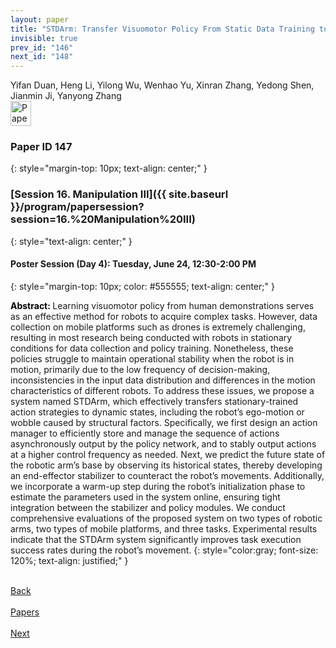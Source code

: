 ```yaml
---
layout: paper
title: "STDArm: Transfer Visuomotor Policy From Static Data Training to Dynamic Robot Manipulation"
invisible: true
prev_id: "146"
next_id: "148"
---
```

<div class="paper-authors">
  <div class="paper-author-box">
    <div class="paper-author-name">Yifan Duan, Heng Li, Yilong Wu, Wenhao Yu, Xinran Zhang, Yedong Shen, Jianmin Ji, Yanyong Zhang</div>
    <div class="paper-author-uni"></div>
  </div>
</div>

<div class="paper-pdf">
  <div>
    <a href="https://www.roboticsproceedings.org/rss21/p147.pdf" title="Download PDF" target="_blank">
      <img src="{{ site.baseurl }}/images/paper_link_cardinal_red.png" alt="Paper PDF" width="33" height="40" />
    </a>
  </div>
</div>

### Paper ID 147
{: style="margin-top: 10px; text-align: center;" }

### [Session 16. Manipulation III]({{ site.baseurl }}/program/papersession?session=16.%20Manipulation%20III)
{: style="text-align: center;" }

#### Poster Session (Day 4): Tuesday, June 24, 12:30-2:00 PM
{: style="margin-top: 10px; color: #555555; text-align: center;" }

<b style="color: black;">Abstract: </b>Learning visuomotor policy from human demonstrations serves as an effective method for robots to acquire complex tasks. However, data collection on mobile platforms such as drones is extremely challenging, resulting in most research being conducted with robots in stationary conditions for data collection and policy training. Nonetheless, these policies struggle to maintain operational stability when the robot is in motion, primarily due to the low frequency of decision-making, inconsistencies in the input data distribution and differences in the motion characteristics of different robots. To address these issues, we propose a system named STDArm, which effectively transfers stationary-trained action strategies to dynamic states, including the robot’s ego-motion or wobble caused by structural factors. Specifically, we first design an action manager to efficiently store and manage the sequence of actions asynchronously output by the policy network, and to stably output actions at a higher control frequency as needed. Next, we predict the future state of the robotic arm’s base by observing its historical states, thereby developing an end-effector stabilizer to counteract the robot’s movements. Additionally, we incorporate a warm-up step during the robot’s initialization phase to estimate the parameters used in the system online, ensuring tight integration between the stabilizer and policy modules. We conduct comprehensive evaluations of the proposed system on two types of robotic arms, two types of mobile platforms, and three tasks. Experimental results indicate that the STDArm system significantly improves task execution success rates during the robot’s movement.
{: style="color:gray; font-size: 120%; text-align: justified;" }

<div class="paper-menu">
  <div class="paper-menu-inner">
    <a href="{{ site.baseurl }}/program/papers/146/" title="Previous Paper">
            <div class="paper-menu-icon">
                <i class="fas fa-arrow-left"></i><br>
                <span class="paper-menu-label">Back</span>
            </div>
        </a>
    <a href="{{ site.baseurl }}/program/papers" title="All Papers">
      <div class="paper-menu-icon">
        <i class="fas fa-list"></i><br>
        <span class="paper-menu-label">Papers</span>
      </div>
    </a>
    <a href="{{ site.baseurl }}/program/papers/148/" title="Next Paper">
            <div class="paper-menu-icon">
                <i class="fas fa-arrow-right"></i><br>
                <span class="paper-menu-label">Next</span>
            </div>
        </a>
  </div>
</div>
